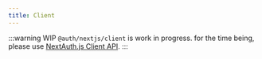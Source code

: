 ```yaml
---
title: Client
---
```


:::warning WIP
`@auth/nextjs/client` is work in progress. for the time being, please use [NextAuth.js Client API](https://next-auth.js.org/getting-started/client).
:::
